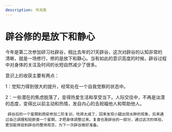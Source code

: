 ```yaml
---
description: 书洵美
---
```


# 辟谷修的是放下和静心

今年是第二次参加研习社辟谷，相比去年的21天辟谷，这次对辟谷的认知非常的清晰，就是一场修行，修的是放下和静心。当有如此的意识高度的时候，辟谷过程中对身体的关注及时间的长短自然减少了很多。

意识上的收获主要有两点：

1：觉知力得到很大的提升，经常处在一个自我觉察的状态中。

2：一些潜在的焦虑脱落了，变得热爱生活和享受当下。人际交往中，不再是淡漠的态度，变得比以前主动和热情，发自内心的去祝福他人和帮助他人。

     辟谷后的一个星期到西安参加二阶复训，吃得太咸了，回来发现小腿出现水肿的现象，后来通过自己调理和轻断食一个星期，才把身体调整过来。复食也是辟谷的一部分，通过这次的体验，更加能体验到辟谷的整体观念，为下一次辟谷做好准备。

